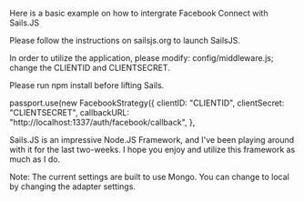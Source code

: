 Here is a basic example on how to intergrate Facebook Connect with Sails.JS

Please follow the instructions on sailsjs.org to launch SailsJS.

In order to utilize the application, please modify: config/middleware.js; change the CLIENTID and CLIENTSECRET.

Please run npm install before lifting Sails.

passport.use(new FacebookStrategy({
                clientID: "CLIENTID",
                clientSecret: "CLIENTSECRET",
                callbackURL: "http://localhost:1337/auth/facebook/callback",
                },

Sails.JS is an impressive Node.JS Framework, and I've been playing around with it for the last two-weeks. I hope you enjoy and utilize this framework as much as I do. 

Note: The current settings are built to use Mongo. You can change to local by changing the adapter settings.
